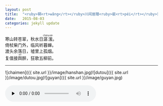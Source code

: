 ```yaml
---
layout: post
title:  "<ruby>辋<rt>wǎng</rt></ruby>川闲居赠<ruby>裴<rt>péi</rt></ruby>秀才<ruby>迪<rt>dí</rt></ruby> --- 唐&middot;王维"
date:   2015-08-03
categories: jekyll update
---  
```

寒山转苍翠，秋水日<ruby>潺<rt>chán</rt>湲<rt>yuán</rt></ruby>。  
倚杖柴门外，临风听暮蝉。  
渡头余落日，墟里上孤烟。    
复值接<ruby>舆<rt>yú</rt></ruby>醉，狂歌五柳前。  

---       
![chaimen]({{ site.url }}/image/hanshan.jpg)![dutou]({{ site.url }}/image/dutou.jpg)![guyan]({{ site.url }}/image/guyan.jpg)  
<br>
<audio controls preload="none">
  <source src="{{ site.url }}/audio/wanwei_hanshan.m4a" type="audio/mpeg">
</audio> 
